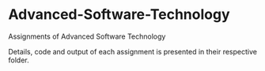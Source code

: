 # Advanced-Software-Technology
Assignments of Advanced Software Technology

Details, code and output of each assignment is presented in their respective folder.
